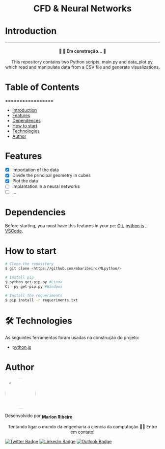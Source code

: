 <h1 align="center">CFD & Neural Networks</h1>

# Introduction
---

<h4 align="center"> 
	🚧 🚀 Em construção...  🚧
</h4>

<p align="center">This repository contains two Python scripts, main.py and data_plot.py, which read and manipulate data from a CSV file and generate visualizations.</p>

# Table of Contents
=================
<!--ts-->
   * [Introduction](#Introduction)
   * [Features](#tabela-de-conteudo)
   * [Dependences](#dependencies)
   * [How to start](#How-to-start)
   * [Technologies](#🛠-technologies)
   * [Author](#Author)
<!--te-->

# Features

- [x] Importation of the data
- [x] Divide the principal geometry in cubes
- [x] Plot the data
- [ ] Implantation in a neural networks
- [ ] ...

# Dependencies

Before starting, you must have this features in your pc:
[Git](https://git-scm.com), 
[python.js](https://www.python.org/) , 
[VSCode](https://code.visualstudio.com/).

# How to start

```bash
# Clone the repository
$ git clone <https://github.com/mbaribeiro/MLpython/>

# Install pip
$ python get-pip.py #Linux
C:  py get-pip.py #Windows

# Install the requeriments
$ pip install -r requeriments.txt
```

# 🛠 Technologies

As seguintes ferramentas foram usadas na construção do projeto:

- [python.js](https://www.python.org/)

# Author

<p alighn="center" href="https://media.licdn.com/dms/image/D4D03AQFRloQwOZh8xw/profile-displayphoto-shrink_800_800/0/1668826333488?e=1686182400&v=beta&t=CDNRO_Jz_7G6fKEQu_dzYqhu8b0NxnkUrAxDcED9zE8">
 <img style="border-radius: 50%;" src="https://media.licdn.com/dms/image/D4D03AQFRloQwOZh8xw/profile-displayphoto-shrink_800_800/0/1668826333488?e=1686182400&v=beta&t=CDNRO_Jz_7G6fKEQu_dzYqhu8b0NxnkUrAxDcED9zE8" width="100px;" alt=""/>
 <br />
<p>Desenvolvido por <span style="font-size: larger;"><sub><b>Marlon Ribeiro</b></sub></span></p>

<p align="center">Tentando ligar o mundo da engenharia a ciencia da computação 👋🏽 Entre em contato!</p>

[![Twitter Badge](https://img.shields.io/badge/Marlon_Ribeiro-1DA1F2?style=for-the-badge&logo=twitter&logoColor=white)](https://twitter.com/i_am_marlou) [![Linkedin Badge](https://img.shields.io/badge/Marlon_Ribeiro-0077B5?style=for-the-badge&logo=linkedin&logoColor=white)](https://www.linkedin.com/in/marlon-ribeiro-marlon/) 
[![Outlook Badge](https://img.shields.io/badge/marlonbrenoribeiro@outlook.com-0078D4?style=for-the-badge&logo=microsoft-outlook&logoColor=white)](mailto:marlonbrenoribeiro@outlook.com)